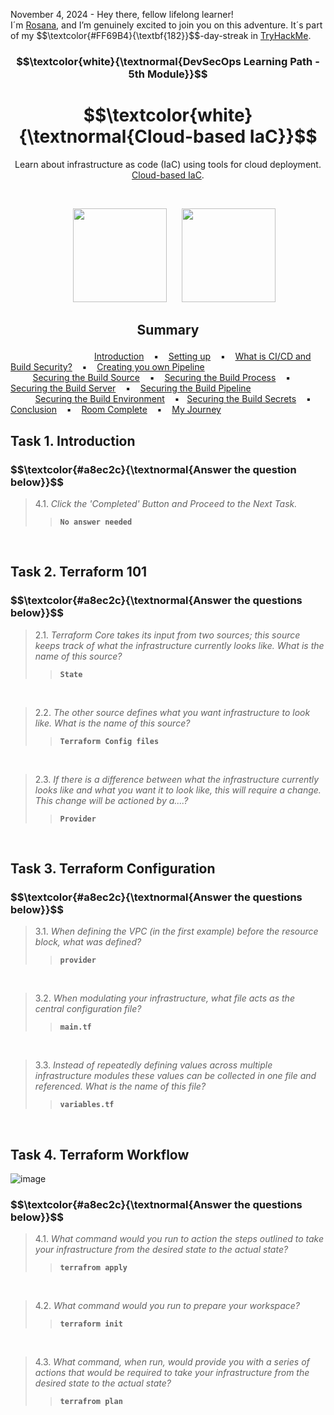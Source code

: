 <p align="left">November 4, 2024 - Hey there, fellow lifelong learner!<br>
I´m <a href="https://www.linkedin.com/in/rosanafssantos/">Rosana</a>, and I’m genuinely excited to join you on this adventure. It´s part of my $$\textcolor{#FF69B4}{\textbf{182}}$$-day-streak in  <a href="https://tryhackme.com/r/p/Rosana">TryHackMe</a>.</p>

<h3 align="center"> $$\textcolor{white}{\textnormal{DevSecOps Learning Path - 5th Module}}$$ </h3>
<h1 align="center"> $$\textcolor{white}{\textnormal{Cloud-based IaC}}$$ </h1>
<p align="center">Learn about infrastructure as code (IaC) using tools for cloud deployment. <a href="https://tryhackme.com/r/room/cloudbasediac">Cloud-based IaC</a>.</p><br>
<p align="center">
  <img height="150px" hspace="20" src="https://github.com/user-attachments/assets/9aa1cd98-7f0b-4d1c-948a-c42a36555659">
  <img height="150px" src="https://github.com/user-attachments/assets/5bbdfcf3-c61c-41da-9a8e-431a2826c022">
</p>

<h2><p align="center">Summary<a id='0'></a></h2>

&nbsp;&nbsp;&nbsp;&nbsp;&nbsp;&nbsp;&nbsp;&nbsp;&nbsp;&nbsp;&nbsp;&nbsp;&nbsp;&nbsp;&nbsp;&nbsp;&nbsp;&nbsp;&nbsp;&nbsp;&nbsp;&nbsp;&nbsp;&nbsp;&nbsp;&nbsp;&nbsp;&nbsp;&nbsp;&nbsp;&nbsp;&nbsp;&nbsp; [Introduction](#1) &nbsp;&nbsp;&nbsp;▪️&nbsp;&nbsp;&nbsp; [Setting up](#2) &nbsp;&nbsp;&nbsp;▪️&nbsp;&nbsp;&nbsp; [What is CI/CD and Build Security?](#3)  &nbsp;&nbsp;&nbsp;▪️&nbsp;&nbsp;&nbsp; [Creating you own Pipeline](#4)&nbsp;&nbsp;&nbsp;&nbsp;&nbsp;&nbsp;&nbsp;&nbsp;&nbsp;&nbsp;&nbsp;&nbsp;&nbsp;&nbsp;&nbsp;&nbsp;&nbsp;<br>
&nbsp;&nbsp;&nbsp;&nbsp;&nbsp;&nbsp;&nbsp;&nbsp; [Securing the Build Source](#5) &nbsp;&nbsp;&nbsp;▪️&nbsp;&nbsp;&nbsp; [Securing the Build Process](#6) &nbsp;&nbsp;&nbsp;▪️&nbsp;&nbsp;&nbsp; [Securing the Build Server](#7)  &nbsp;&nbsp;&nbsp;▪️&nbsp;&nbsp;&nbsp;  [Securing the Build Pipeline](#8) <br>
&nbsp;&nbsp;&nbsp;&nbsp;&nbsp;&nbsp;&nbsp;&nbsp;&nbsp; [Securing the Build Environment](#9) &nbsp;&nbsp;&nbsp;▪️&nbsp;&nbsp;&nbsp;[Securing the Build Secrets](#10) &nbsp;&nbsp;&nbsp;▪️&nbsp;&nbsp;&nbsp; [Conclusion](#11) &nbsp;&nbsp;&nbsp;▪️&nbsp;&nbsp;&nbsp; [Room Complete](#12) &nbsp;&nbsp;&nbsp;▪️&nbsp;&nbsp;&nbsp; [My Journey](#13) &nbsp;&nbsp;&nbsp;&nbsp;&nbsp;&nbsp;&nbsp;




<h2>Task 1. Introduction<a id='1'></a></h2>

<h3 align="left"> $$\textcolor{#a8ec2c}{\textnormal{Answer the question below}}$$ </h3>

> 4.1. <em>Click the 'Completed' Button and Proceed to the Next Task.</em><br><a id='4.1'></a>
>> <code><strong>No answer needed</strong></code>
<br>

<h2>Task 2. Terraform 101<a id='2'></a></h2>

<h3 align="left"> $$\textcolor{#a8ec2c}{\textnormal{Answer the questions below}}$$ </h3>

> 2.1. <em>Terraform Core takes its input from two sources; this source keeps track of what the infrastructure currently looks like. What is the name of this source?</em><br><a id='2.1'></a>
>> <code><strong>State</strong></code>
<br>

> 2.2. <em>The other source defines what you want infrastructure to look like. What is the name of this source?</em><br><a id='2.2'></a>
>> <code><strong>Terraform Config files</strong></code>
<br>

> 2.3. <em>If there is a difference between what the infrastructure currently looks like and what you want it to look like, this will require a change. This change will be actioned by a....?</em><br><a id='2.3'></a>
>> <code><strong>Provider</strong></code>
<br>

<h2>Task 3. Terraform Configuration<a id='3'></a></h2>

<h3 align="left"> $$\textcolor{#a8ec2c}{\textnormal{Answer the questions below}}$$ </h3>

> 3.1. <em>When defining the VPC (in the first example) before the resource block, what was defined?</em><br><a id='3.1'></a>
>> <code><strong>provider</strong></code>
<br>

> 3.2. <em>When modulating your infrastructure, what file acts as the central configuration file? </em><br><a id='3.2'></a>
>> <code><strong>main.tf</strong></code>
<br>

> 3.3. <em>Instead of repeatedly defining values across multiple infrastructure modules these values can be collected in one file and referenced. What is the name of this file? </em><br><a id='3.3'></a>
>> <code><strong>variables.tf</strong></code>
<br>

<h2>Task 4. Terraform Workflow<a id='4'></a></h2>

![image](https://github.com/user-attachments/assets/6630c3e2-93d8-4354-ad50-be463f40bb6b)

<h3 align="left"> $$\textcolor{#a8ec2c}{\textnormal{Answer the questions below}}$$ </h3>

> 4.1. <em>What command would you run to action the steps outlined to take your infrastructure from the desired state to the actual state?</em><br><a id='4.1'></a>
>> <code><strong>terrafrom apply</strong></code>
<br>

> 4.2. <em>What command would you run to prepare your workspace?</em><br><a id='4.2'></a>
>> <code><strong>terraform init</strong></code>
<br>

> 4.3. <em>What command, when run, would provide you with a series of actions that would be required to take your infrastructure from the desired state to the actual state?</em><br><a id='4.3'></a>
>> <code><strong>terrafrom plan</strong></code>
<br>


